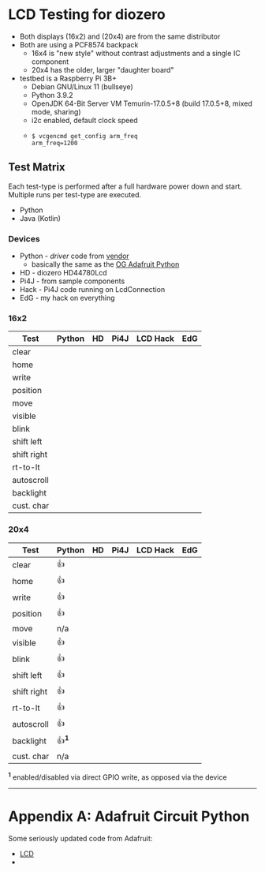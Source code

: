 # LCD Testing for diozero

- Both displays (16x2) and (20x4) are from the same distributor
- Both are using a PCF8574 backpack
  - 16x4 is "new style" without contrast adjustments and a single IC component
  - 20x4 has the older, larger "daughter board"
- testbed is a Raspberry Pi 3B+
  - Debian GNU/Linux 11 (bullseye)
  - Python 3.9.2
  - OpenJDK 64-Bit Server VM Temurin-17.0.5+8 (build 17.0.5+8, mixed mode, sharing)
  - i2c enabled, default clock speed
  - ```shell
    $ vcgencmd get_config arm_freq
    arm_freq=1200
    ```

## Test Matrix

Each test-type is performed after a full hardware power down and start. Multiple runs per test-type are executed.

- Python
- Java (Kotlin)

### Devices

- Python - *driver* code from [vendor](https://github.com/Freenove/Freenove_LCD_Module/tree/main/Freenove_LCD_Module_for_Raspberry_Pi/Python/Python_Code)
  - basically the same as the [OG Adafruit Python](https://github.com/adafruit/Adafruit_Python_CharLCD)
- HD - diozero HD44780Lcd
- Pi4J - from sample components
- Hack - Pi4J code running on LcdConnection
- EdG - my hack on everything

### 16x2

| Test        | Python | HD  | Pi4J | LCD Hack | EdG |
|-------------|--------|-----|------|----------|-----|
| clear       |        |     |      |          |     |
| home        |        |     |      |          |     |
| write       |        |     |      |          |     |
| position    |        |     |      |          |     |
| move        |        |     |      |          |     | 
| visible     |        |     |      |          |     |
| blink       |        |     |      |          |     |
| shift left  |        |     |      |          |     |
| shift right |        |     |      |          |     |
| rt-to-lt    |        |     |      |          |     |
| autoscroll  |        |     |      |          |     |
| backlight   |        |     |      |          |     |
| cust. char  |        |     |      |          |     |

### 20x4

| Test        | Python               | HD  | Pi4J | LCD Hack | EdG |
|-------------|----------------------|-----|------|----------|-----|
| clear       | :+1:                 |     |      |          |     |
| home        | :+1:                 |     |      |          |     |
| write       | :+1:                 |     |      |          |     |
| position    | :+1:                 |     |      |          |     |
| move        | n/a                  |     |      |          |     | 
| visible     | :+1:                 |     |      |          |     |
| blink       | :+1:                 |     |      |          |     |
| shift left  | :+1:                 |     |      |          |     |
| shift right | :+1:                 |     |      |          |     |
| rt-to-lt    | :+1:                 |     |      |          |     |
| autoscroll  | :+1:                 |     |      |          |     |
| backlight   | :+1:<sup>**1**</sup> |     |      |          |     |
| cust. char  | n/a                  |     |      |          |     |

<sup>**1**</sup> enabled/disabled via direct GPIO write, as opposed via the device

---

# Appendix A: Adafruit Circuit Python

Some seriously updated code from Adafruit:

- [LCD](https://github.com/adafruit/Adafruit_CircuitPython_CharLCD/tree/main/adafruit_character_lcd)
- 
